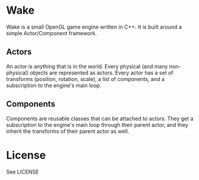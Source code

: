 # Wake

Wake is a small OpenGL game engine written in C++. It is built around a simple Actor/Component framework.

## Actors

An actor is anything that is in the world. Every physical (and many non-physical) objects are represented as actors. Every actor
has a set of transforms (position, rotation, scale), a list of components, and a subscription to the engine's main loop.

## Components

Components are reusable classes that can be attached to actors. They get a subscription to the engine's main loop through their
parent actor, and they inherit the transforms of their parent actor as well.

# License

See LICENSE
